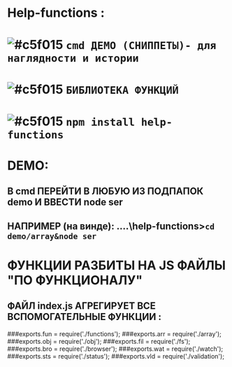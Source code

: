 # Help-functions :<br />

# ![#c5f015](https://placehold.it/15/c5f015/000000?text='') `cmd ДЕМО (СНИППЕТЫ)- для наглядности и истории`
# ![#c5f015](https://placehold.it/15/c5f015/000000?text='') `БИБЛИОТЕКА ФУНКЦИЙ`               

# ![#c5f015](https://placehold.it/15/c5f015/000000?text='') `npm install help-functions`

# DEMO:
## В cmd ПЕРЕЙТИ В ЛЮБУЮ ИЗ ПОДПАПОК demo И ВВЕСТИ node ser
## НАПРИМЕР (на винде):  ....\help-functions>`cd demo/array&node ser`

# ФУНКЦИИ РАЗБИТЫ НА JS ФАЙЛЫ "ПО ФУНКЦИОНАЛУ"
## ФАЙЛ index.js АГРЕГИРУЕТ ВСЕ ВСПОМОГАТЕЛЬНЫЕ ФУНКЦИИ :
###exports.fun = require('./functions');
###exports.arr = require('./array'); 
###exports.obj = require('./obj');
###exports.fil = require('./fs');
###exports.bro = require('./browser');
###exports.wat = require('./watch'); 
###exports.sts = require('./status'); 
###exports.vld = require('./validation'); 
